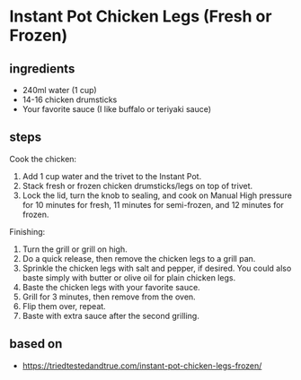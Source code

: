 # Instant Pot Chicken Legs (Fresh or Frozen)

## ingredients

- 240ml water (1 cup)
- 14-16 chicken drumsticks
- Your favorite sauce (I like buffalo or teriyaki sauce)

## steps

Cook the chicken:

1. Add 1 cup water and the trivet to the Instant Pot.
2. Stack fresh or frozen chicken drumsticks/legs on top of trivet.
3. Lock the lid, turn the knob to sealing, and cook on Manual High pressure for 10 minutes for fresh, 11 minutes for semi-frozen, and 12 minutes for frozen.

Finishing:

1. Turn the grill or grill on high.
2. Do a quick release, then remove the chicken legs to a grill pan.
3. Sprinkle the chicken legs with salt and pepper, if desired. You could also baste simply with butter or olive oil for plain chicken legs.
4. Baste the chicken legs with your favorite sauce.
5. Grill for 3 minutes, then remove from the oven.
6. Flip them over, repeat.
7. Baste with extra sauce after the second grilling.

## based on

- https://triedtestedandtrue.com/instant-pot-chicken-legs-frozen/
